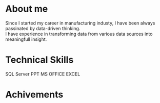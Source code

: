 # About me<br>
Since I started my career in manufacturing industy, I have been always passinated by data-driven thinking.<br> 
I have experience in transforming data from various data sources into meaningfull insight. <br>

# Technical Skills<br>
SQL Server PPT MS OFFICE EXCEL

# Achivements<br>

